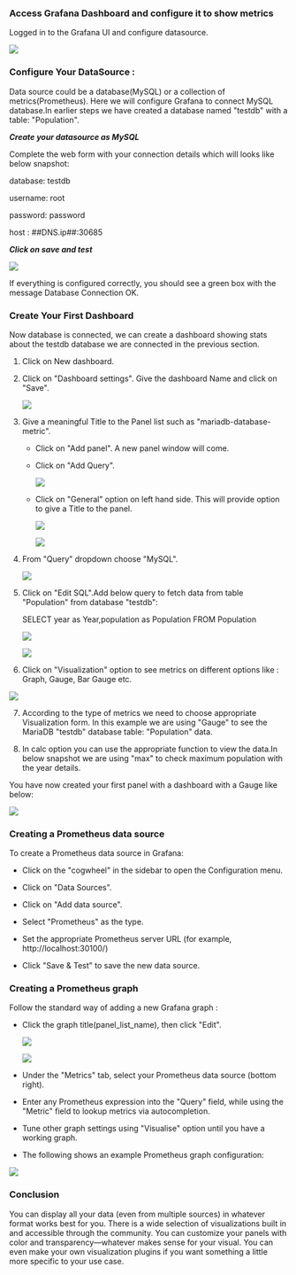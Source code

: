 
### Access Grafana Dashboard and configure it to show metrics

Logged in to the Grafana UI and configure datasource.

![](_images/dashboard.png)

### Configure Your DataSource :

Data source could be a database(MySQL) or a collection of metrics(Prometheus).
Here we will configure Grafana to connect MySQL database.In earlier steps we have created a database named "testdb" with a table: "Population".

***Create your datasource as MySQL***

 Complete the web form with your connection details which will looks like below snapshot:
 
 database: testdb 
 
 username: root 
 
 password: password 
 
 host : ##DNS.ip##:30685 

***Click on save and test***

 ![](_images/mysql-datasource-connection.PNG)


If everything is configured correctly, you should see a green box with the message Database Connection OK.



### Create Your First Dashboard

Now database is connected, we can create a dashboard showing stats about the testdb database we are connected in the previous section.

1. Click on New dashboard.

2. Click on "Dashboard settings". Give the dashboard Name and click on "Save".

   ![](_images/rename-dashboard.png)

3. Give a meaningful Title to the Panel list such as "mariadb-database-metric".
   - Click on "Add panel". A new panel window will come. 
       
     
   - Click on "Add Query". 
   
   
     ![](_images/add-panel.png)
   
     
   - Click on "General" option on left hand side. This will provide option to give a Title to the panel.

     
     ![](_images/general-option.png)
     
     
     ![](_images/panel-name.png)

4. From "Query" dropdown choose "MySQL".

   
   ![](_images/add-datasource-as-mysql.png)

5. Click on "Edit SQL".Add below query to fetch data from table "Population" from database "testdb":
   
   
   SELECT
     year as Year,population as Population
   FROM Population

   
   ![](_images/edit-sql.png)
   
  
   ![](_images/query-db-to-get-metrics.png)

6. Click on "Visualization" option to see metrics on different options like : Graph, Gauge, Bar Gauge etc.

  ![](_images/visualization.png)

7. According to the type of metrics we need to choose appropriate Visualization form. In this example we are using "Gauge" to see the MariaDB "testdb" database table:    "Population" data.

8. In calc option you can use the appropriate function to view the data.In below snapshot we are using "max" to check maximum population with the year details.

You have now created your first panel with a dashboard with a Gauge like below:


![](_images/mariadb-gauge-db-metrics-max-population.png)



### Creating a Prometheus data source

To create a Prometheus data source in Grafana:

- Click on the "cogwheel" in the sidebar to open the Configuration menu.

- Click on "Data Sources".

- Click on "Add data source".

- Select "Prometheus" as the type.

- Set the appropriate Prometheus server URL (for example, http://localhost:30100/)

- Click "Save & Test" to save the new data source.
  

###  Creating a Prometheus graph

Follow the standard way of adding a new Grafana graph :

-  Click the graph title(panel_list_name), then click "Edit".

   
   ![](_images/Dashboard-name-setting.png)
   
   
   ![](_images/panel_list_name.png)


- Under the "Metrics" tab, select your Prometheus data source (bottom right).


- Enter any Prometheus expression into the "Query" field, while using the "Metric" field to lookup metrics via autocompletion.
  

- Tune other graph settings using "Visualise" option until you have a working graph.


- The following shows an example Prometheus graph configuration:

![](_images/metric-for-global-status-commands-total.png)


### Conclusion 
You can display all your data (even from multiple sources) in whatever format works best for you. There is a wide selection of visualizations built in and accessible through the community. You can customize your panels with color and transparency—whatever makes sense for your visual. You can even make your own visualization plugins if you want something a little more specific to your use case.

